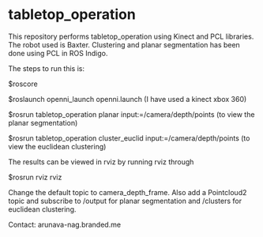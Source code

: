 # tabletop_operation
This repository performs tabletop_operation using Kinect and PCL libraries. The robot used is Baxter. Clustering and planar segmentation has been done using PCL in ROS Indigo.


The steps to run this is:

$roscore 

$roslaunch openni_launch openni.launch (I have used a kinect xbox 360)

$rosrun tabletop_operation planar input:=/camera/depth/points (to view the planar segmentation)

$rosrun tabletop_operation cluster_euclid input:=/camera/depth/points  (to view the euclidean clustering)

The results can be viewed in rviz by running rviz through 

$rosrun rviz rviz 

Change the default topic to camera_depth_frame. Also add a Pointcloud2 topic and subscribe to /output for planar segmentation and /clusters for euclidean clustering.

Contact: 
arunava-nag.branded.me

